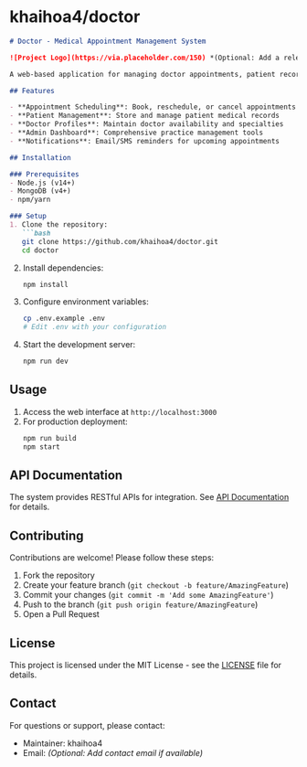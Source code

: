 # khaihoa4/doctor

```markdown
# Doctor - Medical Appointment Management System

![Project Logo](https://via.placeholder.com/150) *(Optional: Add a relevant logo if available)*

A web-based application for managing doctor appointments, patient records, and medical practice operations.

## Features

- **Appointment Scheduling**: Book, reschedule, or cancel appointments
- **Patient Management**: Store and manage patient medical records
- **Doctor Profiles**: Maintain doctor availability and specialties
- **Admin Dashboard**: Comprehensive practice management tools
- **Notifications**: Email/SMS reminders for upcoming appointments

## Installation

### Prerequisites
- Node.js (v14+)
- MongoDB (v4+)
- npm/yarn

### Setup
1. Clone the repository:
   ```bash
   git clone https://github.com/khaihoa4/doctor.git
   cd doctor
   ```

2. Install dependencies:
   ```bash
   npm install
   ```

3. Configure environment variables:
   ```bash
   cp .env.example .env
   # Edit .env with your configuration
   ```

4. Start the development server:
   ```bash
   npm run dev
   ```

## Usage

1. Access the web interface at `http://localhost:3000`
2. For production deployment:
   ```bash
   npm run build
   npm start
   ```

## API Documentation

The system provides RESTful APIs for integration. See [API Documentation](docs/api.md) for details.

## Contributing

Contributions are welcome! Please follow these steps:
1. Fork the repository
2. Create your feature branch (`git checkout -b feature/AmazingFeature`)
3. Commit your changes (`git commit -m 'Add some AmazingFeature'`)
4. Push to the branch (`git push origin feature/AmazingFeature`)
5. Open a Pull Request

## License

This project is licensed under the MIT License - see the [LICENSE](LICENSE) file for details.

## Contact

For questions or support, please contact:
- Maintainer: khaihoa4
- Email: *(Optional: Add contact email if available)*
```